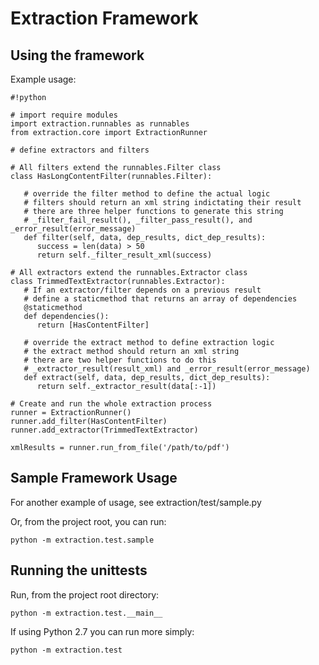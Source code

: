 # Extraction Framework #

## Using the framework ##

Example usage:

```
#!python

# import require modules
import extraction.runnables as runnables
from extraction.core import ExtractionRunner

# define extractors and filters

# All filters extend the runnables.Filter class
class HasLongContentFilter(runnables.Filter):

   # override the filter method to define the actual logic
   # filters should return an xml string indictating their result
   # there are three helper functions to generate this string
   # _filter_fail_result(), _filter_pass_result(), and _error_result(error_message)
   def filter(self, data, dep_results, dict_dep_results):
      success = len(data) > 50
      return self._filter_result_xml(success)

# All extractors extend the runnables.Extractor class
class TrimmedTextExtractor(runnables.Extractor):
   # If an extractor/filter depends on a previous result
   # define a staticmethod that returns an array of dependencies
   @staticmethod
   def dependencies():
      return [HasContentFilter]

   # override the extract method to define extraction logic
   # the extract method should return an xml string
   # there are two helper functions to do this
   # _extractor_result(result_xml) and _error_result(error_message)
   def extract(self, data, dep_results, dict_dep_results):
      return self._extractor_result(data[:-1])

# Create and run the whole extraction process
runner = ExtractionRunner()
runner.add_filter(HasContentFilter)
runner.add_extractor(TrimmedTextExtractor)

xmlResults = runner.run_from_file('/path/to/pdf')

```

## Sample Framework Usage ##
For another example of usage, see extraction/test/sample.py

Or, from the project root, you can run:

    python -m extraction.test.sample


## Running the unittests ##

Run, from the project root directory:

    python -m extraction.test.__main__

If using Python 2.7 you can run more simply:

    python -m extraction.test
